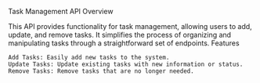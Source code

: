 Task Management API
Overview

This API provides functionality for task management, allowing users to add, update, and remove tasks. It simplifies the process of organizing and manipulating tasks through a straightforward set of endpoints.
Features

    Add Tasks: Easily add new tasks to the system.
    Update Tasks: Update existing tasks with new information or status.
    Remove Tasks: Remove tasks that are no longer needed.
